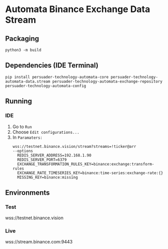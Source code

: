 # Automata Binance Exchange Data Stream

## Packaging
`python3 -m build`

## Dependencies (IDE Terminal)
`pip install persuader-technology-automata-core persuader-technology-automata-data.stream persuader-technology-automata-exchange-repository persuader-technology-automata-config`

## Running

### IDE
1. Go to `Run`
2. Choose `Edit configurations...`
3. In `Paramaters:` 
   ```
   wss://testnet.binance.vision/stream?streams=!ticker@arr  
   --options 
     REDIS_SERVER_ADDRESS=192.168.1.90 
     REDIS_SERVER_PORT=6379 
     EXCHANGE_TRANSFORMATION_RULES_KEY=binance:exchange:transform-rules
     EXCHANGE_RATE_TIMESERIES_KEY=binance:time-series:exchange-rate:{}
     MISSING_KEY=binance:missing
   ```

## Environments

### Test
wss://testnet.binance.vision

### Live
wss://stream.binance.com:9443
